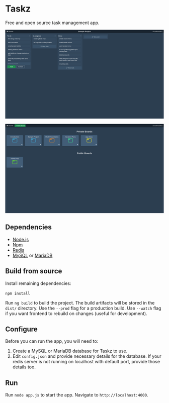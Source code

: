 # Taskz
Free and open source task management app.

![screenshot](screenshot.png?raw=true)

![screenshot 2](screenshot2.png?raw=true)

## Dependencies
- [Node.js](https://nodejs.org)
- [Npm](https://npmjs.com)
- [Redis](https://redis.io)
- [MySQL](https://mysql.com) or [MariaDB](https://mariadb.org)

## Build from source
Install remaining dependencies:

`npm install`

Run `ng build` to build the project. The build artifacts will be stored in the `dist/` directory. Use the `--prod` flag for a production build. Use `--watch` flag if you want frontend to rebuild on changes (useful for development).

## Configure
Before you can run the app, you will need to:
1. Create a MySQL or MariaDB database for Taskz to use.
2. Edit `config.json` and provide necessary details for the database. If your redis server is not running on localhost with default port, provide those details too.

## Run
Run `node app.js` to start the app. Navigate to `http://localhost:4000`.